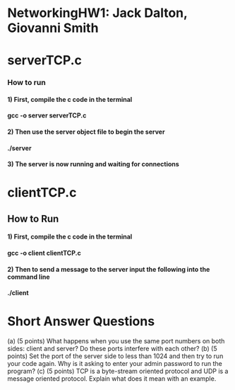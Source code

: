 # NetworkingHW1: Jack Dalton, Giovanni Smith
# serverTCP.c
### How to run
#### 1) First, compile the c code in the terminal 
#### gcc -o server serverTCP.c
#### 2) Then use the server object file to begin the server
#### ./server
#### 3) The server is now running and waiting for connections

# clientTCP.c
## How to Run
#### 1) First, compile the c code in the terminal
#### gcc -o client clientTCP.c
#### 2) Then to send a message to the server input the following into the command line
#### ./client <ip address of the server> <message>






# Short Answer Questions
(a) (5 points) What happens when you use the same port numbers on both sides: client and
server? Do these ports interfere with each other?
(b) (5 points) Set the port of the server side to less than 1024 and then try to run your code
again. Why is it asking to enter your admin password to run the program?
(c) (5 points) TCP is a byte-stream oriented protocol and UDP is a message oriented protocol.
Explain what does it mean with an example.




